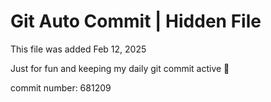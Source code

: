 # Git Auto Commit | Hidden File

This file was added Feb 12, 2025

Just for fun and keeping my daily git commit active 🤪

commit number: 681209
